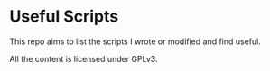 # Useful Scripts

This repo aims to list the scripts I wrote or modified and find useful.

All the content is licensed under GPLv3.